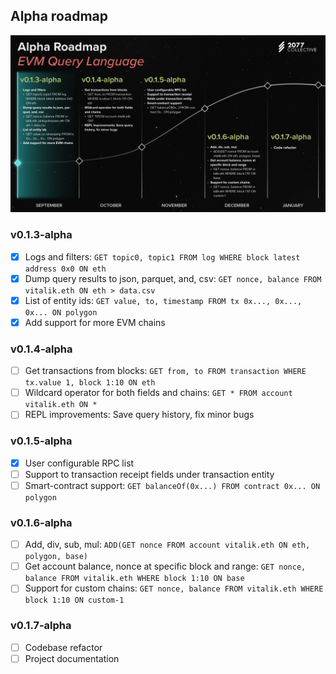 ## Alpha roadmap
![roadmap image](./roadmap.png)


### v0.1.3-alpha
- [x] Logs and filters:
 `GET topic0, topic1 FROM log WHERE block latest address 0x0 ON eth`
- [x] Dump query results to json, parquet, and, csv:
 `GET nonce, balance FROM vitalik.eth ON eth > data.csv`
- [x] List of entity ids:
 `GET value, to, timestamp FROM tx 0x..., 0x..., 0x... ON polygon`
- [x] Add support for more EVM chains

### v0.1.4-alpha
- [ ] Get transactions from blocks:
`GET from, to FROM transaction WHERE tx.value 1, block 1:10 ON eth`
- [ ] Wildcard operator for both fields and chains:
 `GET * FROM account vitalik.eth ON *`
- [ ] REPL improvements: Save query history, fix minor bugs

### v0.1.5-alpha
- [x] User configurable RPC list
- [ ] Support to transaction receipt fields under transaction entity
- [ ] Smart-contract support:
 `GET balanceOf(0x...) FROM contract 0x... ON polygon`

### v0.1.6-alpha
- [ ] Add, div, sub, mul:
`ADD(GET nonce FROM account vitalik.eth ON eth, polygon, base)`
- [ ] Get account balance, nonce at specific block and range:
 `GET nonce, balance FROM vitalik.eth WHERE block 1:10 ON base`
- [ ] Support for custom chains:
 `GET nonce, balance FROM vitalik.eth WHERE block 1:10 ON custom-1`

### v0.1.7-alpha
- [ ] Codebase refactor
- [ ] Project documentation
